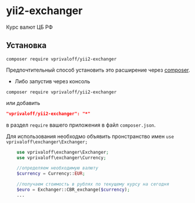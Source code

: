 yii2-exchanger
==============

Курс валют ЦБ РФ

Установка
---------

```
composer require vprivaloff/yii2-exchanger
```

Предпочтительный способ установить это расширение через [composer](http://getcomposer.org/download/).

* Либо запустив через консоль

```
composer require vprivaloff/yii2-exchanger
```

или добавить 

```json
"vprivaloff/yii2-exchanger": "*"
```

в раздел `require` вашего приложения в файл `composer.json`.

Для использования необходмо объявить пронстранство имен ```use vprivaloff\exchanger\Exchanger;```
```php
	use vprivaloff\exchanger\Exchanger;
	use vprivaloff\exchanger\Currency;

	//определяем необходимую валюту
	$currency = Currency::EUR;

	//получаем стоимость в рублях по текущему курсу на сегодня
	$euro = Exchanger::CBR_exchange($currency);
	...
```